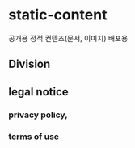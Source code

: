 # static-content
공개용 정적 컨텐츠(문서, 이미지) 배포용


## Division

## legal notice

### privacy policy,
### terms of use

